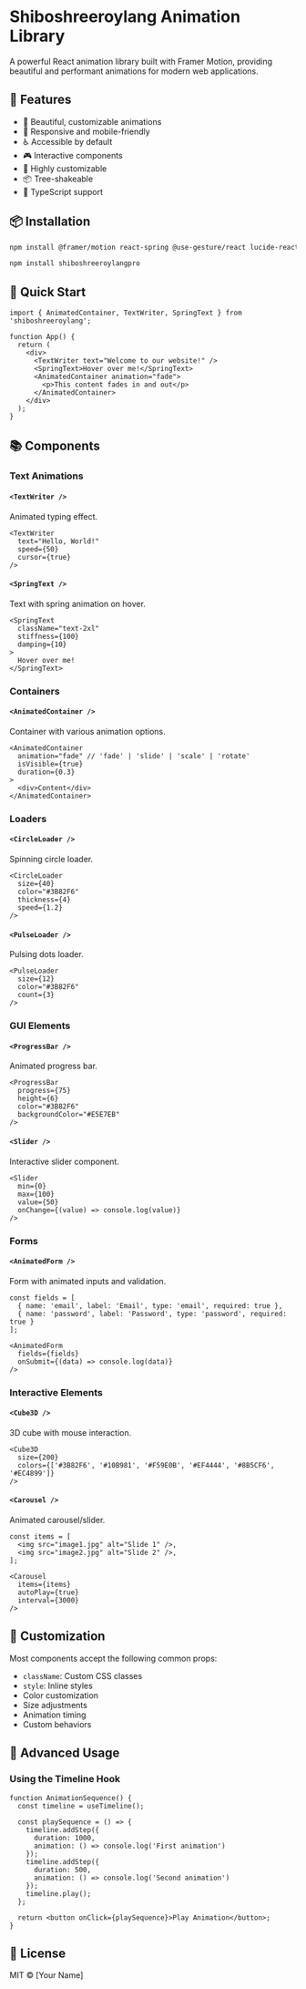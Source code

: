 # Shiboshreeroylang Animation Library

A powerful React animation library built with Framer Motion, providing beautiful and performant animations for modern web applications.

## 🚀 Features

- 🎨 Beautiful, customizable animations
- 📱 Responsive and mobile-friendly
- ♿ Accessible by default
- 🎮 Interactive components
- 🔧 Highly customizable
- 📦 Tree-shakeable
- 💪 TypeScript support

## 📦 Installation

```bash
npm install @framer/motion react-spring @use-gesture/react lucide-react
```
```bash
npm install shiboshreeroylangpro
```

## 🎯 Quick Start

```tsx
import { AnimatedContainer, TextWriter, SpringText } from 'shiboshreeroylang';

function App() {
  return (
    <div>
      <TextWriter text="Welcome to our website!" />
      <SpringText>Hover over me!</SpringText>
      <AnimatedContainer animation="fade">
        <p>This content fades in and out</p>
      </AnimatedContainer>
    </div>
  );
}
```

## 📚 Components

### Text Animations

#### `<TextWriter />`
Animated typing effect.

```tsx
<TextWriter 
  text="Hello, World!" 
  speed={50} 
  cursor={true}
/>
```

#### `<SpringText />`
Text with spring animation on hover.

```tsx
<SpringText 
  className="text-2xl"
  stiffness={100}
  damping={10}
>
  Hover over me!
</SpringText>
```

### Containers

#### `<AnimatedContainer />`
Container with various animation options.

```tsx
<AnimatedContainer
  animation="fade" // 'fade' | 'slide' | 'scale' | 'rotate'
  isVisible={true}
  duration={0.3}
>
  <div>Content</div>
</AnimatedContainer>
```

### Loaders

#### `<CircleLoader />`
Spinning circle loader.

```tsx
<CircleLoader
  size={40}
  color="#3B82F6"
  thickness={4}
  speed={1.2}
/>
```

#### `<PulseLoader />`
Pulsing dots loader.

```tsx
<PulseLoader
  size={12}
  color="#3B82F6"
  count={3}
/>
```

### GUI Elements

#### `<ProgressBar />`
Animated progress bar.

```tsx
<ProgressBar
  progress={75}
  height={6}
  color="#3B82F6"
  backgroundColor="#E5E7EB"
/>
```

#### `<Slider />`
Interactive slider component.

```tsx
<Slider
  min={0}
  max={100}
  value={50}
  onChange={(value) => console.log(value)}
/>
```

### Forms

#### `<AnimatedForm />`
Form with animated inputs and validation.

```tsx
const fields = [
  { name: 'email', label: 'Email', type: 'email', required: true },
  { name: 'password', label: 'Password', type: 'password', required: true }
];

<AnimatedForm
  fields={fields}
  onSubmit={(data) => console.log(data)}
/>
```

### Interactive Elements

#### `<Cube3D />`
3D cube with mouse interaction.

```tsx
<Cube3D
  size={200}
  colors={['#3B82F6', '#10B981', '#F59E0B', '#EF4444', '#8B5CF6', '#EC4899']}
/>
```

#### `<Carousel />`
Animated carousel/slider.

```tsx
const items = [
  <img src="image1.jpg" alt="Slide 1" />,
  <img src="image2.jpg" alt="Slide 2" />,
];

<Carousel
  items={items}
  autoPlay={true}
  interval={3000}
/>
```

## 🎨 Customization

Most components accept the following common props:
- `className`: Custom CSS classes
- `style`: Inline styles
- Color customization
- Size adjustments
- Animation timing
- Custom behaviors

## 🔧 Advanced Usage

### Using the Timeline Hook

```tsx
function AnimationSequence() {
  const timeline = useTimeline();

  const playSequence = () => {
    timeline.addStep({
      duration: 1000,
      animation: () => console.log('First animation')
    });
    timeline.addStep({
      duration: 500,
      animation: () => console.log('Second animation')
    });
    timeline.play();
  };

  return <button onClick={playSequence}>Play Animation</button>;
}
```

## 📝 License

MIT © [Your Name]